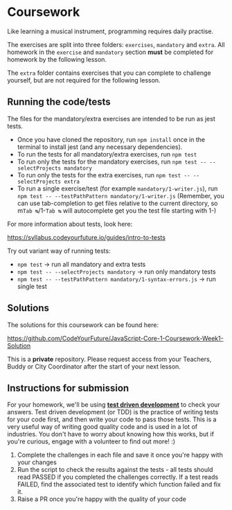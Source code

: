  # Coursework

Like learning a musical instrument, programming requires daily practise.

The exercises are split into three folders: `exercises`, `mandatory` and `extra`. All homework in the `exercise` and `mandatory` section **must** be completed for homework by the following lesson. 

The `extra` folder contains exercises that you can complete to challenge yourself, but are not required for the following lesson.

## Running the code/tests

The files for the mandatory/extra exercises are intended to be run as jest tests. 

- Once you have cloned the repository, run `npm install` once in the terminal to install jest (and any necessary dependencies).
- To run the tests for all mandatory/extra exercises, run `npm test`
- To run only the tests for the mandatory exercises, run `npm test -- --selectProjects mandatory`
- To run only the tests for the extra exercises, run `npm test -- --selectProjects extra`
- To run a single exercise/test (for example `mandatory/1-writer.js`), run `npm test -- --testPathPattern mandatory/1-writer.js` (Remember, you can use tab-completion to get files relative to the current directory, so m`Tab ↹`/1-`Tab ↹` will autocomplete get you the test file starting with 1-)

For more information about tests, look here:

https://syllabus.codeyourfuture.io/guides/intro-to-tests

Try out variant way of running tests:

- `npm test` -> run all mandatory and extra tests
- `npm test -- --selectProjects mandatory` -> run only mandatory tests
- `npm test -- --testPathPattern mandatory/1-syntax-errors.js` -> run single test

## Solutions

The solutions for this coursework can be found here:

https://github.com/CodeYourFuture/JavaScript-Core-1-Coursework-Week1-Solution

This is a **private** repository. Please request access from your Teachers, Buddy or City Coordinator after the start of your next lesson.

## Instructions for submission

For your homework, we'll be using [**test driven development**](https://medium.com/@adityaalifnugraha/test-driven-development-tdd-in-a-nutshell-b9e05dfe8adb) to check your answers. Test driven development (or TDD) is the practice of writing tests for your code first, and then write your code to pass those tests. This is a very useful way of writing good quality code and is used in a lot of industries. You don't have to worry about knowing how this works, but if you're curious, engage with a volunteer to find out more! :)

1. Complete the challenges in each file and save it once you're happy with your changes
2. Run the script to check the results against the tests - all tests should read PASSED if you completed the challenges correctly. If a test reads FAILED, find the associated test to identify which function failed and fix it.
3. Raise a PR once you're happy with the quality of your code
